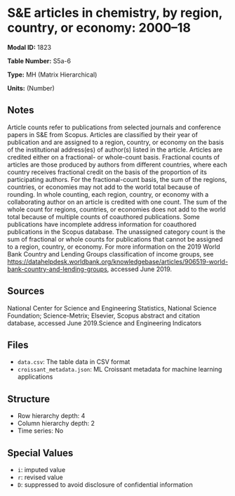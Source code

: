 # S&E articles in chemistry, by region, country, or economy: 2000–18

**Modal ID:** 1823

**Table Number:** S5a-6

**Type:** MH (Matrix Hierarchical)

**Units:** (Number)

## Notes

Article counts refer to publications from selected journals and conference papers in S&E from Scopus. Articles are classified by their year of publication and are assigned to a region, country, or economy on the basis of the institutional address(es) of author(s) listed in the article. Articles are credited either on a fractional- or whole-count basis. Fractional counts of articles are those produced by authors from different countries, where each country receives fractional credit on the basis of the proportion of its participating authors. For the fractional-count basis, the sum of the regions, countries, or economies may not add to the world total because of rounding. In whole counting, each region, country, or economy with a collaborating author on an article is credited with one count. The sum of the whole count for regions, countries, or economies does not add to the world total because of multiple counts of coauthored publications. Some publications have incomplete address information for coauthored publications in the Scopus database. The unassigned category count is the sum of fractional or whole counts for publications that cannot be assigned to a region, country, or economy. For more information on the 2019 World Bank Country and Lending Groups classification of income groups, see https://datahelpdesk.worldbank.org/knowledgebase/articles/906519-world-bank-country-and-lending-groups, accessed June 2019.

## Sources

National Center for Science and Engineering Statistics, National Science Foundation; Science-Metrix; Elsevier, Scopus abstract and citation database, accessed June 2019.Science and Engineering Indicators

## Files

- `data.csv`: The table data in CSV format
- `croissant_metadata.json`: ML Croissant metadata for machine learning applications

## Structure

- Row hierarchy depth: 4
- Column hierarchy depth: 2
- Time series: No

## Special Values

- `i`: imputed value
- `r`: revised value
- `D`: suppressed to avoid disclosure of confidential information
